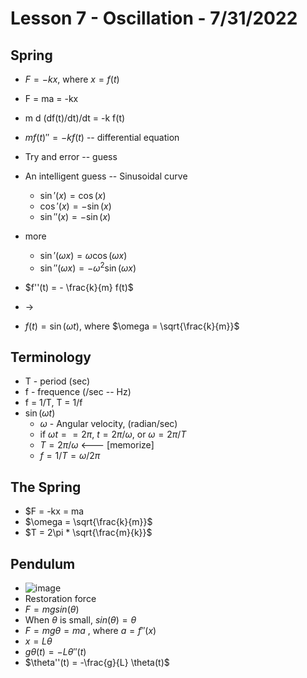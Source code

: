 # Lesson 7 - Oscillation - 7/31/2022

## Spring 
* $F = -kx$, where $x = f(t)$
* F = ma = -kx
* m d (df(t)/dt)/dt = -k f(t)
* $m f(t)'' = -k f(t)$  -- differential equation

* Try and error -- guess 
* An intelligent guess -- Sinusoidal curve 
    * $\sin'(x) = \cos(x)$
    * $\cos'(x) = -\sin(x)$
    * $\sin''(x) = -\sin(x)$
* more
    * $\sin'(\omega x) = \omega \cos(\omega x)$
    * $\sin''(\omega x) = -\omega^2 \sin(\omega x)$
* $f''(t) = - \frac{k}{m} f(t)$
* ->
* $f(t) = \sin(\omega t)$, where $\omega = \sqrt{\frac{k}{m}}$

## Terminology
* T - period (sec)
* f - frequence (/sec -- Hz)
* f = 1/T,   T = 1/f
* $\sin(\omega t)$ 
    * $\omega$ - Angular velocity, (radian/sec)
    * if $\omega t == 2\pi$, $t = 2\pi / \omega$, or $\omega = 2\pi / T$
    * $T = 2\pi / \omega$  <--- [memorize]
    * $f = 1/T = \omega / 2\pi$

## The Spring
* $F = -kx = ma
* $\omega = \sqrt{\frac{k}{m}}$
* $T = 2\pi * \sqrt{\frac{m}{k}}$


## Pendulum
* ![image](https://user-images.githubusercontent.com/71202720/182031738-18e9da21-a95c-45f3-b47d-ee081afac7f4.png)
* Restoration force 
* $F = m g sin(\theta)$
* When $\theta$ is small, $sin(\theta) = \theta$
* $F = mg \theta = m a$ , where $a = f''(x)$
* $x = L \theta$
* $g \theta(t) = -L \theta''(t)$
* $\theta''(t) = -\frac{g}{L} \theta(t)$



   
